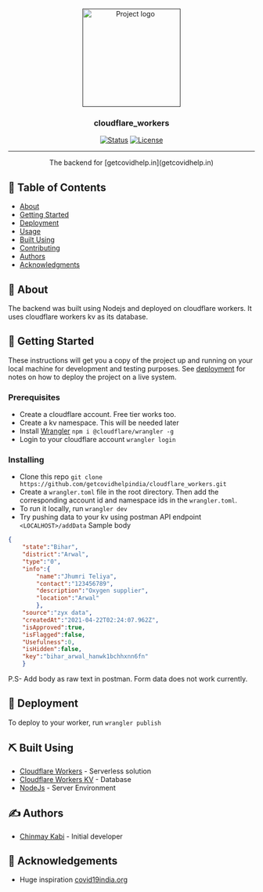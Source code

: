 <p align="center">
  <a href="" rel="noopener">
 <img width=200px height=200px src="https://github.com/getcovidhelpindia/react/blob/main/public/logo_64.png?raw=true" alt="Project logo"></a>
</p>

<h3 align="center">cloudflare_workers</h3>

<div align="center">

[![Status](https://img.shields.io/badge/status-active-success.svg)]()
[![License](https://img.shields.io/badge/license-MIT-blue.svg)](/LICENSE)

</div>

---

<p align="center"> The backend for [getcovidhelp.in](getcovidhelp.in)
    <br> 
</p>



## 📝 Table of Contents

- [About](#about)
- [Getting Started](#getting_started)
- [Deployment](#deployment)
- [Usage](#usage)
- [Built Using](#built_using)
- [Contributing](../CONTRIBUTING.md)
- [Authors](#authors)
- [Acknowledgments](#acknowledgement)

## 🧐 About <a name = "about"></a>

The backend was built using Nodejs and deployed on cloudflare workers. It uses cloudflare workers kv as its database. 

## 🏁 Getting Started <a name = "getting_started"></a>

These instructions will get you a copy of the project up and running on your local machine for development and testing purposes. See [deployment](#deployment) for notes on how to deploy the project on a live system.

### Prerequisites

- Create a cloudflare account. Free tier works too.
- Create a kv namespace. This will be needed later
- Install [Wrangler](https://developers.cloudflare.com/workers/cli-wrangler/install-update)
`npm i @cloudflare/wrangler -g`
- Login to your cloudflare account `wrangler login`


### Installing

- Clone this repo `git clone https://github.com/getcovidhelpindia/cloudflare_workers.git`
- Create a `wrangler.toml` file in the root directory. Then add the corresponding account id and namespace ids in the `wrangler.toml`. 
- To run it locally, run `wrangler dev`
- Try pushing data to your kv using postman
API endpoint ` <LOCALHOST>/addData `
Sample body
``` JSON
{
    "state":"Bihar",
    "district":"Arwal",
    "type":"0",
    "info":{
        "name":"Jhumri Teliya",
        "contact":"123456789",
        "description":"Oxygen supplier",
        "location":"Arwal"
        },
    "source":"zyx data",
    "createdAt":"2021-04-22T02:24:07.962Z",
    "isApproved":true,
    "isFlagged":false,
    "Usefulness":0,
    "isHidden":false,
    "key":"bihar_arwal_hanwk1bchhxnn6fn"
    }
```
P.S- Add body as raw text in postman. Form data does not work currently.


## 🚀 Deployment <a name = "deployment"></a>

To deploy to your worker, run `wrangler publish`

## ⛏️ Built Using <a name = "built_using"></a>

- [Cloudflare Workers](https://workers.cloudflare.com/) - Serverless solution
- [Cloudflare Workers KV](https://www.cloudflare.com/en-gb/products/workers-kv/) - Database
- [NodeJs](https://nodejs.org/en/) - Server Environment

## ✍️ Authors <a name = "authors"></a>

- [Chinmay Kabi](https://github.com/Chinmay-KB) - Initial developer


## 🎉 Acknowledgements <a name = "acknowledgement"></a>

- Huge inspiration [covid19india.org](covid19india.org)

